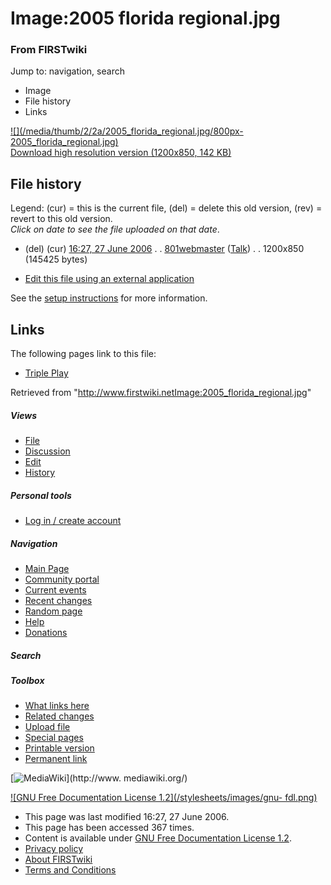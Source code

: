 

# Image:2005 florida regional.jpg

### From FIRSTwiki

Jump to: navigation, search

  * Image
  * File history
  * Links

[![](/media/thumb/2/2a/2005_florida_regional.jpg/800px-
2005_florida_regional.jpg)](/media/2/2a/2005_florida_regional.jpg)  
[Download high resolution version (1200x850, 142
KB)](/media/2/2a/2005_florida_regional.jpg)

## File history

Legend: (cur) = this is the current file, (del) = delete this old version,
(rev) = revert to this old version.  
_Click on date to see the file uploaded on that date_.

  * (del) (cur) [16:27, 27 June 2006](/media/2/2a/2005_florida_regional.jpg "/media/2/2a/2005 florida regional.jpg" ) . . [801webmaster](/index.php?title=User:801webmaster&action=edit "User:801webmaster" ) ([Talk](/index.php?title=User_talk:801webmaster&action=edit "User talk:801webmaster" )) . . 1200x850 (145425 bytes)
  

  * [Edit this file using an external application](/index.php?title=Image:2005_florida_regional.jpg&action=edit&externaledit=true&mode=file "Image:2005 florida regional.jpg" )

See the [setup
instructions](http://meta.wikimedia.org/wiki/Help:External_editors
"http://meta.wikimedia.org/wiki/Help:External_editors" ) for more information.

## Links

The following pages link to this file:

  * [Triple Play](triple-play)

Retrieved from
"<http://www.firstwiki.netImage:2005_florida_regional.jpg>"

##### Views

  * [File](Image:2005_florida_regional.jpg)
  * [Discussion](/index.php?title=Image_talk:2005_florida_regional.jpg&action=edit)
  * [Edit](/index.php?title=Image:2005_florida_regional.jpg&action=edit)
  * [History](/index.php?title=Image:2005_florida_regional.jpg&action=history)

##### Personal tools

  * [Log in / create account](/index.php?title=Special:Userlogin&returnto=Image:2005_florida_regional.jpg)

[](Main_Page "Main Page" )

##### Navigation

  * [Main Page](Main_Page)
  * [Community portal](FIRSTwiki:Community_portal)
  * [Current events](Current_events)
  * [Recent changes](Special:Recentchanges)
  * [Random page](Special:Random)
  * [Help](FIRSTwiki:Help)
  * [Donations](FIRSTwiki:Site_support)

##### Search



##### Toolbox

  * [What links here](Special:Whatlinkshere/Image:2005_florida_regional.jpg)
  * [Related changes](Special:Recentchangeslinked/Image:2005_florida_regional.jpg)
  * [Upload file](Special:Upload)
  * [Special pages](Special:Specialpages)
  * [Printable version](/index.php?title=Image:2005_florida_regional.jpg&printable=yes)
  * [Permanent link](/index.php?title=Image:2005_florida_regional.jpg&oldid=48348)

[![MediaWiki](/skins/common/images/poweredby_mediawiki_88x31.png)](http://www.
mediawiki.org/)

[![GNU Free Documentation License 1.2](/stylesheets/images/gnu-
fdl.png)](http://www.gnu.org/copyleft/fdl.html)

  * This page was last modified 16:27, 27 June 2006.
  * This page has been accessed 367 times.
  * Content is available under [GNU Free Documentation License 1.2](http://www.gnu.org/copyleft/fdl.html "http://www.gnu.org/copyleft/fdl.html" ).
  * [Privacy policy](FIRSTwiki:Privacy_policy "FIRSTwiki:Privacy policy" )
  * [About FIRSTwiki](FIRSTwiki:About "FIRSTwiki:About" )
  * [Terms and Conditions](FIRSTwiki:Terms_and_conditions "FIRSTwiki:Terms and conditions" )

